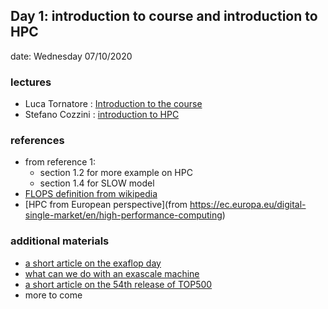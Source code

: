 ## Day 1: introduction to course and introduction to  HPC 

date: Wednesday 07/10/2020

### lectures
 - Luca Tornatore  : [Introduction to the course](lecture00-intro-to-course.pdf)
 - Stefano Cozzini : [introduction to HPC](lecture01-intro-to-HPC.pdf)



### references
  
 - from reference 1: 
     - section 1.2 for more example on HPC 
     - section 1.4 for SLOW model  
 - [FLOPS definition from wikipedia](https://en.wikipedia.org/wiki/FLOPS)
 - [HPC from European perspective](from https://ec.europa.eu/digital-single-market/en/high-performance-computing)


### additional materials 

 - [a short article on the exaflop day](https://nationaldaycalendar.com/national-exascale-day-october-18/)
 - [what can we do with an exascale machine](https://www.hpe.com/us/en/insights/articles/whats-with-the-18-zeros-2009.html)
 - [a short article on the 54th release of TOP500](TOP500list-Nov2019.pdf)
 - more to come 
